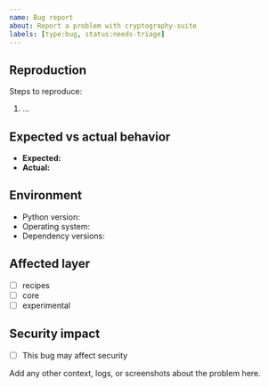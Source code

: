 ```yaml
---
name: Bug report
about: Report a problem with cryptography-suite
labels: [type:bug, status:needs-triage]
---
```


## Reproduction

Steps to reproduce:

1. ...

## Expected vs actual behavior

- **Expected:**
- **Actual:**

## Environment

- Python version:
- Operating system:
- Dependency versions:

## Affected layer

- [ ] recipes
- [ ] core
- [ ] experimental

## Security impact

- [ ] This bug may affect security

Add any other context, logs, or screenshots about the problem here.
